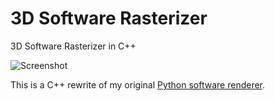 # 3D Software Rasterizer
3D Software Rasterizer in C++

![Screenshot](https://i.imgur.com/MeAz8Qe.png)

This is a C++ rewrite of my original [Python software renderer](https://github.com/JamesGriffin/SoftwareRenderer).
